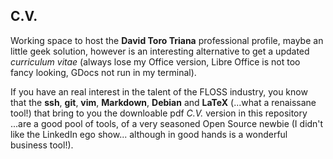 ## C.V.
Working space to host the **David Toro Triana** professional profile, maybe an little geek solution, however is an interesting alternative to get a updated *curriculum vitae* (always lose my Office version, Libre Office is not too fancy looking, GDocs not run in my terminal). 

If you have an real interest in the talent of the FLOSS industry, you know that the **ssh**, **git**, **vim**, **Markdown**, **Debian** and **LaTeX** (...what a renaissane tool!) that bring to you the downloable pdf *C.V.* version in this repository ...are a good pool of tools, of a very seasoned Open Source newbie (I didn't like the LinkedIn ego show... although in good hands is a wonderful business tool!).

